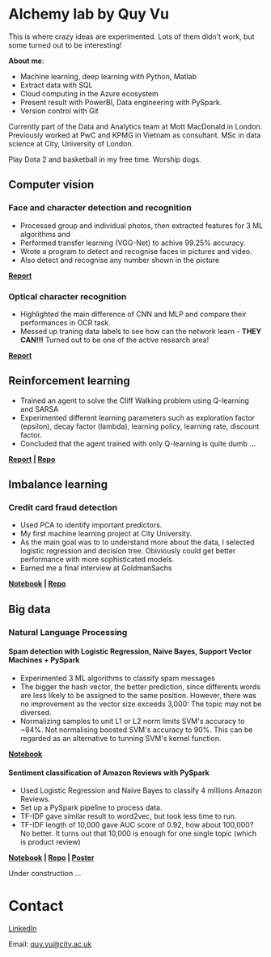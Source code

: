 # Alchemy lab by Quy Vu
This is where crazy ideas are experimented. Lots of them didn't work, but some turned out to be interesting!

<b> About me</b>: 

- Machine learning, deep learning with Python, Matlab
- Extract data with SQL
- Cloud computing in the Azure ecosystem
- Present result with PowerBI, Data engineering with PySpark. 
- Version control with Git

Currently part of the Data and Analytics team at Mott MacDonald in London. Previously worked at PwC and KPMG in Vietnam as consultant. MSc in data science at City, University of London. 

Play Dota 2 and basketball in my free time. Worship dogs.

## Computer vision
### Face and character detection and recognition
- Processed group and individual photos, then extracted features for 3 ML algorithms and 
- Performed transfer learning (VGG-Net) to achive 99.25% accuracy.
- Wrote a program to detect and recognise faces in pictures and video. 
- Also detect and recognise any number shown in the picture

<b>[Report](https://github.com/quyvx/Alchemy/blob/master/City/Courseworks/Face%20and%20digit%20recognition.pdf)</b>

### Optical character recognition
- Highlighted the main difference of CNN and MLP and compare their performances in OCR task.
- Messed up traning data labels to see how can the network learn - <b>THEY CAN!!!</b> Turned out to be one of the active research area!

<b>[Report](https://github.com/quyvx/Alchemy/blob/master/City/Courseworks/Comparison%20of%20MLP%20and%20CNN%20in%20hand-written%20digit%20recognition.pdf)</b>

## Reinforcement learning
- Trained an agent to solve the Cliff Walking problem using Q-learning and SARSA
- Experimented different learning parameters such as exploration factor (epsilon), decay factor (lambda), learning policy, learning rate, discount factor.
- Concluded that the agent trained with only Q-learning is quite dumb ...

<b>[Report](https://github.com/quyvx/Alchemy/blob/master/City/Courseworks/Reinforcement%20learning/Implementation%20of%20Q%20learning%20and%20SARSA%20in%20Cliff%20Walking%20Problem.pdf) | [Repo](https://github.com/quyvx/Alchemy/tree/master/City/Courseworks/Reinforcement%20learning)</b>

## Imbalance learning
### Credit card fraud detection
- Used PCA to identify important predictors. 
- My first machine learning project at City University. 
- As the main goal was to to understand more about the data, I selected logistic regression and decision tree. Obiviously could get better performance with more sophisticated models.
- Earned me a final interview at GoldmanSachs

<b>[Notebook](https://github.com/quyvx/Alchemy/blob/master/City/Courseworks/Credit%20card%20fraud%20detection%20with%20Logistic%20Regression%20and%20Decision%20Tree/Submission.ipynb) | [Repo](https://github.com/quyvx/Alchemy/tree/master/City/Courseworks/Credit%20card%20fraud%20detection%20with%20Logistic%20Regression%20and%20Decision%20Tree)</b>

## Big data
### Natural Language Processing
#### Spam detection with Logistic Regression, Naive Bayes, Support Vector Machines + PySpark
- Experimented 3 ML algorithms to classify spam messages
- The bigger the hash vector, the better prediction, since differents words are less likely to be assigned to the same position. However, there was no improvement as the vector size exceeds 3,000: The topic may not be diversed.
- Normalizing samples to unit L1 or L2 norm limits SVM's accuracy to ~84%. Not normalising boosted SVM's accuracy to 90%. This can be regarded as an alternative to tunning SVM's kernel function.

<b> [Notebook](https://github.com/quyvx/Alchemy/blob/master/City/Courseworks/Spam%20Detection%20with%20PySpark.ipynb)</b>

#### Sentiment classification of Amazon Reviews with PySpark
- Used Logistic Regression and Naive Bayes to classify 4 millions Amazon Reviews.
- Set up a PySpark pipeline to process data.
- TF-IDF gave similar result to word2vec, but took less time to run.
- TF-IDF length of 10,000 gave AUC score of 0.92, how about 100,000? No better. It turns out that 10,000 is enough for one single topic (which is product review)

<b>[Notebook](https://github.com/quyvx/Alchemy/blob/master/City/Courseworks/Sentiment%20classification%20with%20PySpark/Code.ipynb) | [Repo](https://github.com/quyvx/Alchemy/tree/master/City/Courseworks/Sentiment%20classification%20with%20PySpark) | 
  [Poster](https://camo.githubusercontent.com/fb353f672e97b343d66c00a656430b4294d6fb62/68747470733a2f2f692e696d6775722e636f6d2f5234636a6a71502e6a7067)</b>

Under construction ...

# Contact
 [LinkedIn](https://www.linkedin.com/in/quyvx/) 
 
 Email: quy.vu@city.ac.uk
